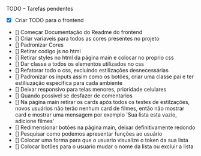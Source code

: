 TODO – Tarefas pendentes
- [x] Criar TODO para o frontend
- [] Começar Documentação do Readme do frontend
- [] Criar variaveis para todos as cores presentes no projeto
- [] Padronizar Cores
- [] Retirar codigo js no html
- [] Retirar styles no html da página main e colocar no proprio css
- [] Dar classe a todos os elementos utilizados no css
- [] Refatorar todo o css, excluindo estilizações desnecessárias
- [] Padronizar os inputs assim como os botões, criar uma classe pai e ter estiliuzação especifica para cada ambiente
- [] Deixar responsivo para telas menores, prioridade celulares
- [] Quando possivel se desfazer de comentarios
- [] Na página main retirar os cards após todos os testes de estilzações, novos usuários não terão nenhum card de filmes, então não mostrar card e mostrar uma mensagem por exemplo 'Sua lista esta vazio, adicione filmes' 
- [] Redimensionar botões na página main, deixar definitivamente redondo
- [] Pesquisar como podemos apresentar funções ao usuário
- [] Colocar uma forma para que o usuario visualize o token da sua lista
- [] Colocar botões para o usuario mudar o nome da lista ou excluir a lista